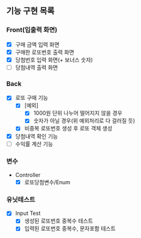 ## 기능 구현 목록

### Front(입출력 화면)
- [x] 구매 금액 입력 화면
- [x] 구매한 로또번호 출력 화면
- [x] 당첨번호 입력 화면(+ 보너스 숫자)
- [ ] 당첨내역 출력 화면 

### Back
- [x] 로또 구매 기능
  - [x] [예외]
    - [x] 1000원 단위 나누어 떨어지지 않을 경우
    - [x] 숫자가 아닐 경우(위 예외처리로 다 걸러질 듯)
  - [x] 비중복 로또번호 생성 후 로또 객체 생성
- [x] 당첨내역 확인 기능
- [ ] 수익률 계산 기능

### 변수
- Controller
  - [x] 로또당첨변수/Enum

### 유닛테스트
- [x] Input Test
  - [x] 생성된 로또번호 중복수 테스트
  - [x] 입력된 로또번호 중복수, 문자포함 테스트